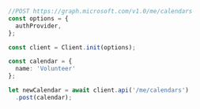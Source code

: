 <!-- markdownlint-disable MD041 -->

```typescript
//POST https://graph.microsoft.com/v1.0/me/calendars
const options = {
  authProvider,
};

const client = Client.init(options);

const calendar = {
  name: 'Volunteer'
};

let newCalendar = await client.api('/me/calendars')
  .post(calendar);
```

